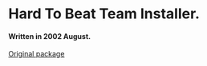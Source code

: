 # Hard To Beat Team Installer.

#### Written in 2002 August.

[Original package](https://defacto2.net/f/b129013)

